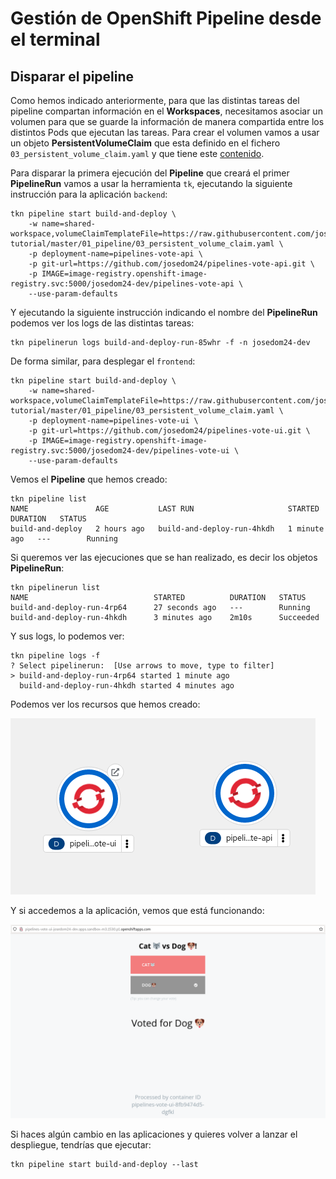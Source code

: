 # Gestión de OpenShift Pipeline desde el terminal

## Disparar el pipeline

Como hemos indicado anteriormente, para que las distintas tareas del pipeline compartan información en el **Workspaces**, necesitamos asociar un volumen para que se guarde la información de manera compartida entre los distintos Pods que ejecutan las tareas. Para crear el volumen vamos a usar un objeto **PersistentVolumeClaim** que esta definido en el fichero `03_persistent_volume_claim.yaml` y que tiene este [contenido](https://raw.githubusercontent.com/josedom24/pipelines-tutorial/master/01_pipeline/03_persistent_volume_claim.yaml).

Para disparar la primera ejecución del **Pipeline** que creará el primer **PipelineRun** vamos a usar la herramienta `tk`, ejecutando la siguiente instrucción para la aplicación `backend`:

    tkn pipeline start build-and-deploy \
        -w name=shared-workspace,volumeClaimTemplateFile=https://raw.githubusercontent.com/josedom24/pipelines-tutorial/master/01_pipeline/03_persistent_volume_claim.yaml \
        -p deployment-name=pipelines-vote-api \
        -p git-url=https://github.com/josedom24/pipelines-vote-api.git \
        -p IMAGE=image-registry.openshift-image-registry.svc:5000/josedom24-dev/pipelines-vote-api \
        --use-param-defaults

Y ejecutando la siguiente instrucción indicando el nombre del **PipelineRun** podemos ver los logs de las distintas tareas:

    tkn pipelinerun logs build-and-deploy-run-85whr -f -n josedom24-dev

De forma similar, para desplegar el `frontend`:

    tkn pipeline start build-and-deploy \
        -w name=shared-workspace,volumeClaimTemplateFile=https://raw.githubusercontent.com/josedom24/pipelines-tutorial/master/01_pipeline/03_persistent_volume_claim.yaml \
        -p deployment-name=pipelines-vote-ui \
        -p git-url=https://github.com/josedom24/pipelines-vote-ui.git \
        -p IMAGE=image-registry.openshift-image-registry.svc:5000/josedom24-dev/pipelines-vote-ui \
        --use-param-defaults

Vemos el **Pipeline** que hemos creado:

    tkn pipeline list
    NAME               AGE           LAST RUN                     STARTED        DURATION   STATUS
    build-and-deploy   2 hours ago   build-and-deploy-run-4hkdh   1 minute ago   ---        Running


Si queremos ver las ejecuciones que se han realizado, es decir los objetos **PipelineRun**:

    tkn pipelinerun list
    NAME                            STARTED          DURATION   STATUS
    build-and-deploy-run-4rp64      27 seconds ago   ---        Running
    build-and-deploy-run-4hkdh      3 minutes ago    2m10s      Succeeded

Y sus logs, lo podemos ver:

    tkn pipeline logs -f
    ? Select pipelinerun:  [Use arrows to move, type to filter]
    > build-and-deploy-run-4rp64 started 1 minute ago
      build-and-deploy-run-4hkdh started 4 minutes ago

Podemos ver los recursos que hemos creado:

![pipeline](img/pipeline3.png)

Y si accedemos a la aplicación, vemos que está funcionando:

![pipeline](img/pipeline4.png)

Si haces algún cambio en las aplicaciones y quieres volver a lanzar el despliegue, tendrías que ejecutar:

    tkn pipeline start build-and-deploy --last
